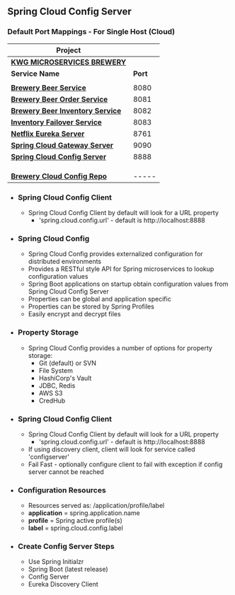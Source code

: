 ## Spring Cloud Config Server

### Default Port Mappings - For Single Host (Cloud)
| Project ||
| --------| -----|
| **[KWG MICROSERVICES BREWERY](https://github.com/kawgh1/kwg-microservices-brewery)** ||
| **Service Name** | **Port** | 
| | |
| **[Brewery Beer Service](https://github.com/kawgh1/mssc-beer-service)** | 8080 |
| **[Brewery Beer Order Service](https://github.com/kawgh1/mssc-beer-order-service)** | 8081 |
| **[Brewery Beer Inventory Service](https://github.com/kawgh1/mssc-beer-inventory-service)** | 8082 |
| **[Inventory Failover Service](https://github.com/kawgh1/mssc-inventory-failover)** | 8083 |
| **[Netflix Eureka Server](https://github.com/kawgh1/brewery-eureka-server)** | 8761
| **[Spring Cloud Gateway Server](https://github.com/kawgh1/mssc-brewery-gateway)** | 9090
| **[Spring Cloud Config Server](https://github.com/kawgh1/mssc-spring-cloud-config-server)** | 8888
| | |
| | |
| | |
| **[Brewery Cloud Config Repo](https://github.com/kawgh1/mssc-brewery-cloud-config-repo)** |  -----|

- ### Spring Cloud Config Client
	- Spring Cloud Config Client by default will look for a URL property
		- 'spring.cloud.config.url' - default is http://localhost:8888



- ### Spring Cloud Config

	- Spring Cloud Config provides externalized configuration for distributed environments
	- Provides a RESTful style API for Spring microservices to lookup configuration values
	- Spring Boot applications on startup obtain configuration values from Spring Cloud Config Server
	- Properties can be global and application specific
	- Properties can be stored by Spring Profiles
	- Easily encrypt and decrypt files

- ### Property Storage
	- Spring Cloud Config provides a number of options for property storage:
		- Git (default) or SVN
		- File System
		- HashiCorp's Vault
		- JDBC, Redis
		- AWS S3
		- CredHub

- ### Spring Cloud Config Client
	- Spring Cloud Config Client by default will look for a URL property
		- 'spring.cloud.config.url' - default is http://localhost:8888
	- If using discovery client, client will look for service called 'configserver'
	- Fail Fast - optionally configure client to fail with exception if config server cannot be reached

- ### Configuration Resources
	- Resources served as: /application/profile/label
	- **application** = spring.application.name
	- **profile** = Spring active profile(s)
	- **label** = spring.cloud.config.label

- ### Create Config Server Steps
	- Use Spring Initialzr
	- Spring Boot (latest release)
	- Config Server
	- Eureka Discovery Client